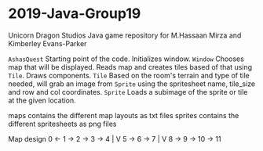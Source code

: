 # 2019-Java-Group19
Unicorn Dragon Studios
Java game repository for M.Hassaan Mirza and Kimberley Evans-Parker

`AshasQuest` Starting point of the code. Initializes window. 
`Window` Chooses map that will be displayed. Reads map and creates tiles based of that using `Tile`. Draws components. 
`Tile` Based on the room's terrain and type of tile needed, will grab an image from `Sprite` using the spritesheet name, tile_size and row and col coordinates. 
`Sprite` Loads a subimage of the sprite or tile at the given location. 

maps contains the different map layouts as txt files
sprites contains the different spritesheets as png files

Map design
0 <- 1 -> 2 -> 3 -> 4
	  |
	  V
	  5 -> 6 -> 7
	  |
	  V
	  8 -> 9 -> 10 -> 11
